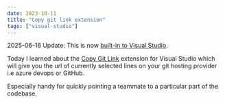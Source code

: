 ```yaml
---
date: 2023-10-11
title: "Copy git link extension"
tags: ["visual-studio"]
---
```


2025-06-16 Update: This is now [built-in to Visual Studio](https://devblogs.microsoft.com/visualstudio/introducing-the-copy-git-permalink-feature-in-visual-studio-17-12/).

Today I learned about the [Copy Git Link](https://marketplace.visualstudio.com/items?itemName=EtienneBAUDOUX.CopyGitLink2022&ssr=false#overview) extension for Visual Studio which will give you the url of currently selected lines on your git hosting provider i.e azure devops or GitHub. 

Especially handy for quickly pointing a teammate to a particular part of the codebase. 
